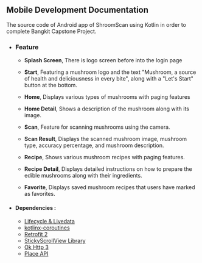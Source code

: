 
## Mobile Development Documentation
The source code of Android app of ShroomScan using Kotlin in order to complete Bangkit Capstone Project.

 - ### Feature
      * **Splash Screen**, There is logo screen before into the login page
  
      *  **Start**, Featuring a mushroom logo and the text "Mushroom, a source of health and deliciousness in every bite", along with a "Let's Start" button at the bottom.
	

      * **Home**, Displays various types of mushrooms with paging features
      
      *  **Home Detail**, Shows a description of the mushroom along with its image.
 
      * **Scan**, Feature for scanning mushrooms using the camera.

      * **Scan Result**, Displays the scanned mushroom image, mushroom type, accuracy percentage, and mushroom description.

      * **Recipe**, Shows various mushroom recipes with paging features.
  
      *  **Recipe Detail**, Displays detailed instructions on how to prepare the edible mushrooms along with their ingredients.
  
      *  **Favorite**, Displays saved mushroom recipes that users have marked as favorites.

* #### Dependencies :
  - [Lifecycle & Livedata](https://developer.android.com/jetpack/androidx/releases/lifecycle)
  - [kotlinx-coroutines](https://developer.android.com/kotlin/coroutines)    
  - [Retrofit 2](https://square.github.io/retrofit/)   
  - [StickyScrollView Library](https://github.com/amarjain07/StickyScrollView)    
  - [Ok Http 3](https://square.github.io/okhttp/) 
  - [Place API](https://developers.google.com/maps/documentation/places/android-sdk) 
